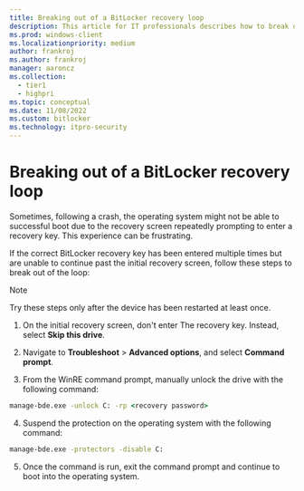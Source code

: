 ```yaml
---
title: Breaking out of a BitLocker recovery loop
description: This article for IT professionals describes how to break out of a BitLocker recovery loop.
ms.prod: windows-client
ms.localizationpriority: medium
author: frankroj
ms.author: frankroj
manager: aaroncz
ms.collection: 
  - tier1
  - highpri
ms.topic: conceptual
ms.date: 11/08/2022
ms.custom: bitlocker
ms.technology: itpro-security
---
```


# Breaking out of a BitLocker recovery loop

Sometimes, following a crash, the operating system might not be able to successful boot due to the recovery screen repeatedly prompting to enter a recovery key. This experience can be frustrating.

If the correct BitLocker recovery key has been entered multiple times but are unable to continue past the initial recovery screen, follow these steps to break out of the loop:

> [!NOTE]
> Try these steps only after the device has been restarted at least once.

1. On the initial recovery screen, don't enter The recovery key. Instead, select **Skip this drive**.

2. Navigate to **Troubleshoot** > **Advanced options**, and select **Command prompt**.

3. From the WinRE command prompt, manually unlock the drive with the following command:

```cmd
manage-bde.exe -unlock C: -rp <recovery password>
```

4. Suspend the protection on the operating system with the following command:

```cmd
manage-bde.exe -protectors -disable C:
```

5. Once the command is run, exit the command prompt and continue to boot into the operating system.
